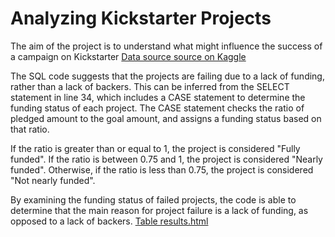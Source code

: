 
# Analyzing Kickstarter Projects


The aim of the project is to understand what might influence the success of a campaign on Kickstarter 
[Data source source on Kaggle](https://www.kaggle.com/datasets/kemical/kickstarter-projects/data)

The SQL code suggests that the projects are failing due to a lack of funding, rather than a lack of backers. This can be inferred from the SELECT statement in line 34, which includes a CASE statement to determine the funding status of each project. The CASE statement checks the ratio of pledged amount to the goal amount, and assigns a funding status based on that ratio.

If the ratio is greater than or equal to 1, the project is considered "Fully funded". If the ratio is between 0.75 and 1, the project is considered "Nearly funded". Otherwise, if the ratio is less than 0.75, the project is considered "Not nearly funded".

By examining the funding status of failed projects, the code is able to determine that the main reason for project failure is a lack of funding, as opposed to a lack of backers.
[Table results.html](results.html)
